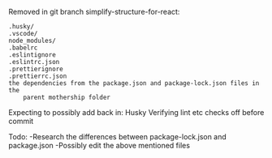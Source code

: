 Removed in git branch simplify-structure-for-react:

    .husky/
    .vscode/
    node_modules/
    .babelrc
    .eslintignore
    .eslintrc.json
    .prettierignore
    .prettierrc.json
    the dependencies from the package.json and package-lock.json files in the
        parent mothership folder

Expecting to possibly add back in:
    Husky
    Verifying lint etc checks off before commit

Todo:
    -Research the differences between package-lock.json and package.json
    -Possibly edit the above mentioned files